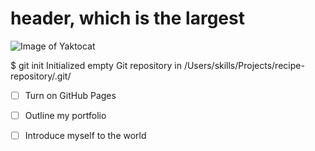 #  <h1> header, which is the largest

![Image of Yaktocat](https://octodex.github.com/images/yaktocat.png)


$ git init
Initialized empty Git repository in /Users/skills/Projects/recipe-repository/.git/


- [ ] Turn on GitHub Pages
- [ ] Outline my portfolio
- [ ] Introduce myself to the world

